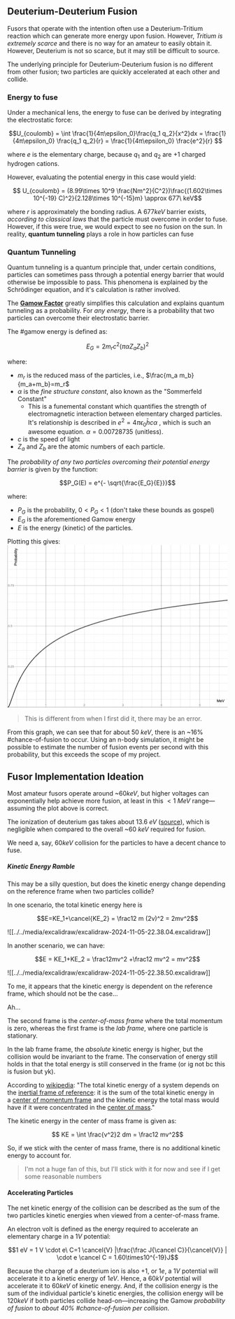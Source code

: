 ## Deuterium-Deuterium Fusion

Fusors that operate with the intention often use a Deuterium-Tritium reaction which can generate more energy upon fusion. However, *Tritium is extremely scarce* and there is no way for an amateur to easily obtain it. However, Deuterium is not so scarce, but it may still be difficult to source.

The underlying principle for Deuterium-Deuterium fusion is no different from other fusion; two particles are quickly accelerated at each other and collide.

### Energy to fuse

Under a mechanical lens, the energy to fuse can be derived by integrating the electrostatic force:

$$U_{coulomb} = \int \frac{1}{4π\epsilon_0}\frac{q_1 q_2}{x^2}dx = \frac{1}{4π\epsilon_0} \frac{q_1 q_2}{r} = \frac{1}{4π\epsilon_0} \frac{e^2}{r}  $$

where $e$ is the elementary charge, because $q_1$ and $q_2$ are $+1$ charged hydrogen cations.

However, evaluating the potential energy in this case would yield:


$$ U_{coulomb} = (8.99\times 10^9 \frac{Nm^2}{C^2})\frac{(1.602\times 10^{-19} C)^2}{2.128\times 10^{-15}m} \approx 677\ keV$$

where $r$ is approximately the bonding radius.
A $677keV$ barrier exists, *according to classical laws* that the particle must overcome in order to fuse. However, if this were true, we would expect to see no fusion on the sun. In reality, **quantum tunneling** plays a role in how particles can fuse

### Quantum Tunneling

Quantum tunneling is a quantum principle that, under certain conditions, particles can sometimes pass through a potential energy barrier that would otherwise be impossible to pass. This phenomena is explained by the Schrödinger equation, and it's calculation is rather involved.

The [**Gamow Factor**](https://en.wikipedia.org/wiki/Gamow_factor) greatly simplifies this calculation and explains quantum tunneling as a probability. For *any energy*, there is a probability that two particles can overcome their electrostatic barrier.

The #gamow energy is defined as:

$$E_G = 2m_rc^2(π\alpha Z_a Z_b)^2$$

where:
- $m_r$ is the reduced mass of the particles, i.e., $\frac{m_a m_b}{m_a+m_b}=m_r$ 
- $\alpha$ is the *fine structure constant*, also known as the "Sommerfeld Constant"
	- This is a funemental constant which quantifies the strength of electromagnetic interaction between elementary charged particles. It's relationship is described in $e^2=4π\epsilon_0 \bar h c \alpha$ , which is such an awesome equation. $\alpha = 0.00728735$ (unitless).
- $c$ is the speed of light
- $Z_a$ and $Z_b$ are the atomic numbers of each particle.

The *probability of any two particles overcoming their potential energy barrier* is given by the function:

$$P_G(E) = e^{- \sqrt{\frac{E_G}{E}}}$$

where:
- $P_G$ is the probability, $0 < P_G < 1$  (don't take these bounds as gospel)
- $E_G$ is the aforementioned Gamow energy
- $E$ is the energy (kinetic) of the particles.

Plotting this gives:
![](../../media/Pasted%20image%2020241105214223.webp)

> This is different from when I first did it, there may be an error.

From this graph, we can see that for about $50\ keV$, there is an ~16% #chance-of-fusion to occur. Using an n-body simulation, it might be possible to estimate the number of fusion events per second with this probability, but this exceeds the scope of my project. 

## Fusor Implementation Ideation

Most amateur fusors operate around ~$60keV$, but higher voltages can exponentially help achieve more fusion, at least in this $<1\ MeV$ range—assuming the plot above is correct. 

The ionization of deuterium gas takes about $13.6\ eV$ ([source](https://en.wikipedia.org/wiki/Ionization_energy#:~:text=Hydrogen's%20ionization%20energy%20is,is%20close%20to%20the%20nucleus.)), which is negligible when compared to the overall ~$60\ keV$ required for fusion. 

We need a, say, $60 keV$ collision for the particles to have a decent chance to fuse. 

##### Kinetic Energy Ramble
This may be a silly question, but does the kinetic energy change depending on the reference frame when two particles collide?

In one scenario, the total kinetic energy here is

$$E=KE_1+\cancel{KE_2} = \frac12 m (2v)^2 = 2mv^2$$

![[../../media/excalidraw/excalidraw-2024-11-05-22.38.04.excalidraw]]

In another scenario, we can have:

$$E = KE_1+KE_2 = \frac12mv^2 +\frac12 mv^2 = mv^2$$

![[../../media/excalidraw/excalidraw-2024-11-05-22.38.50.excalidraw]]

To me, it appears that the kinetic energy is dependent on the reference frame, which should not be the case...

Ah...

The second frame is the *center-of-mass frame* where the total momentum is zero, whereas the first frame is the *lab frame*, where one particle is stationary.

In the lab frame frame, the *absolute* kinetic energy is higher, but the collision would be invariant to the frame. The conservation of energy still holds in that the total energy is still conserved in the frame (or ig not bc this is fusion but yk).

According to [wikipedia](https://en.wikipedia.org/wiki/Kinetic_energy): "The total kinetic energy of a system depends on the [inertial frame of reference](https://en.wikipedia.org/wiki/Inertial_frame_of_reference "Inertial frame of reference"): it is the sum of the total kinetic energy in a [center of momentum frame](https://en.wikipedia.org/wiki/Center_of_momentum_frame "Center of momentum frame") and the kinetic energy the total mass would have if it were concentrated in the [center of mass](https://en.wikipedia.org/wiki/Center_of_mass "Center of mass")."

The kinetic energy in the center of mass frame is given as:

$$ KE = \int \frac{v^2}2 dm = \frac12 mv^2$$

So, if we stick with the center of mass frame, there is no additional kinetic energy to account for. 

> I'm not a huge fan of this, but I'll stick with it for now and see if I get some reasonable numbers

#### Accelerating Particles

The net kinetic energy of the collision can be described as the sum of the two particles kinetic energies when viewed from a center-of-mass frame. 

An electron volt is defined as the energy required to accelerate an elementary charge in a $1V$ potential:

$$1 eV = 1 V \cdot e\ C=1 \cancel{V} |\frac{\frac J{\cancel C}}{\cancel{V}} | \cdot e \cancel C = 1.60\times10^{-19}J$$

Because the charge of a deuterium ion is also $+1$, or $1e$, a $1V$ potential will accelerate it to a kinetic energy of $1eV$. Hence, a $60kV$ potential will accelerate it to $60keV$ of kinetic energy. And, if the collision energy is the sum of the individual particle's kinetic energies, the collision energy will be $120keV$ if both particles collide head-on—increasing the Gamow *probability of fusion* to *about 40%  #chance-of-fusion per collision*.
